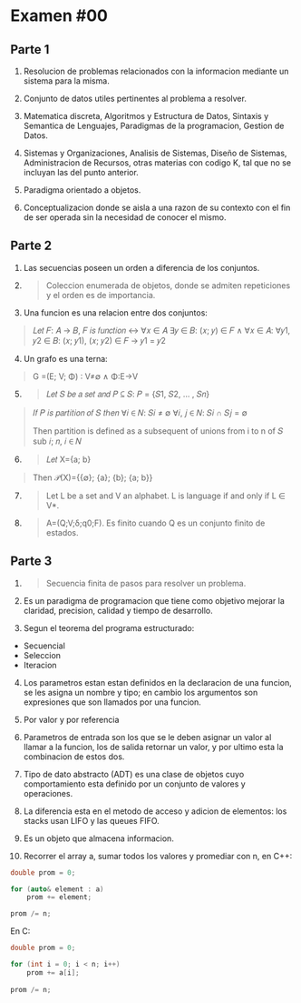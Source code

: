 # Examen \#00

## Parte 1

1. Resolucion de problemas relacionados con la informacion mediante un sistema para la misma.

2. Conjunto de datos utiles pertinentes al problema a resolver.

3. Matematica discreta, Algoritmos y Estructura de Datos, Sintaxis y Semantica de Lenguajes, Paradigmas de la programacion, Gestion de Datos.

4. Sistemas y Organizaciones, Analisis de Sistemas, Diseño de Sistemas, Administracion de Recursos, otras materias con codigo K, tal que no se incluyan las del punto anterior.

5. Paradigma orientado a objetos.

6. Conceptualizacion donde se aisla a una razon de su contexto con el fin de ser operada sin la necesidad de conocer el mismo.

## Parte 2

1. Las secuencias poseen un orden a diferencia de los conjuntos.

2. > Coleccion enumerada de objetos, donde se admiten repeticiones y el orden es de importancia.

3. Una funcion es una relacion entre dos conjuntos:
> 𝐿𝑒𝑡 𝐹: 𝐴 → 𝐵, 𝐹 𝑖𝑠 𝑓𝑢𝑛𝑐𝑡𝑖𝑜𝑛 ↔
> ∀𝑥 ∈ 𝐴 ∃𝑦 ∈ 𝐵: (𝑥; 𝑦) ∈ 𝐹 ∧
> ∀𝑥 ∈ 𝐴: ∀𝑦1, 𝑦2 ∈ 𝐵: (𝑥; 𝑦1), (𝑥; 𝑦2) ∈ 𝐹 → 𝑦1 = 𝑦2

4. Un grafo es una terna:
> G =(E; V; Φ) ∶ V≠∅ ∧ Φ:E→V

5. > 𝐿𝑒𝑡 𝑆 𝑏𝑒 𝑎 𝑠𝑒𝑡 𝑎𝑛𝑑 𝑃 ⊆ 𝑆: 𝑃 = {𝑆1, 𝑆2, … , 𝑆𝑛}
> 𝐼𝑓 𝑃 𝑖𝑠 𝑝𝑎𝑟𝑡𝑖𝑡𝑖𝑜𝑛 𝑜𝑓 𝑆 𝑡ℎ𝑒𝑛
> ∀𝑖 ∈ 𝑁: 𝑆𝑖 ≠ ∅
> ∀𝑖, 𝑗 ∈ 𝑁: 𝑆𝑖 ∩ 𝑆𝑗 = ∅
> 
> Then partition is defined as a subsequent of unions from i to n of  𝑆 sub 𝑖; 𝑛, 𝑖 ∈ 𝑁

6. > 𝐿𝑒𝑡 X={a; b}
>
> Then 𝒫(X)={{∅}; {a}; {b}; {a; b}}  

7. > Let L be a set and V an alphabet. L is language if and only if L ∈ V*.

8. > A=(Q;V;δ;q0;F). Es finito cuando Q es un conjunto finito de estados.

## Parte 3

1. > Secuencia finita de pasos para resolver un problema.

2. Es un paradigma de programacion que tiene como objetivo mejorar la claridad, precision, calidad y tiempo de desarrollo.

3. Segun el teorema del programa estructurado: 
  - Secuencial
  - Seleccion
  - Iteracion
  
4. Los parametros estan estan definidos en la declaracion de una funcion, se les asigna un nombre y tipo; en cambio los argumentos son expresiones que son llamados por una funcion.

5. Por valor y por referencia

6. Parametros de entrada son los que se le deben asignar un valor al llamar a la funcion, los de salida retornar un valor, y por ultimo esta la combinacion de estos dos.

7. Tipo de dato abstracto (ADT) es una clase de objetos cuyo comportamiento esta definido por un conjunto de valores y operaciones.

8. La diferencia esta en el metodo de acceso y adicion de elementos: los stacks usan LIFO y las queues FIFO.

9. Es un objeto que almacena informacion.

10. Recorrer el array a, sumar todos los valores y promediar con n, en C++:
```cpp
double prom = 0;

for (auto& element : a)
	prom += element;

prom /= n;
```
En C:
```c
double prom = 0;

for (int i = 0; i < n; i++)
	prom += a[i];
	
prom /= n;
```


